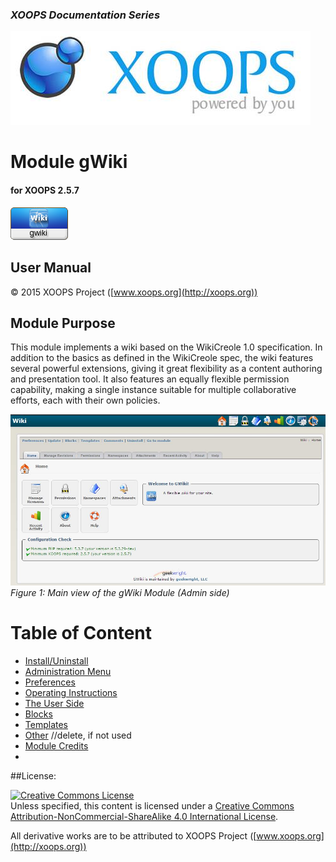 ### _XOOPS Documentation Series_
![logoXoops.jpg](assets/logoXoops.jpg)

# Module gWiki
#### for XOOPS 2.5.7
      
![logoModule.png](assets/logoModule.png)
            
## User Manual

© 2015 XOOPS Project ([www.xoops.org](http://xoops.org))    

## Module Purpose 

This module  implements a wiki based on the WikiCreole 1.0 specification. In addition to the basics as defined in the WikiCreole spec, the wiki features several powerful extensions, giving it great flexibility as a content authoring and presentation tool. It also features an equally flexible permission capability, making a single instance suitable for multiple collaborative efforts, each with their own policies.

![image001.png](assets/image001.jpg)
*Figure 1: Main view of the gWiki Module (Admin side)*

# Table of Content

* [Install/Uninstall](book/1install.md)
* [Administration Menu](book/2administration.md)
* [Preferences](book/3preferences.md)
* [Operating Instructions](book/4operations.md)
* [The User Side](book/5userside.md)
* [Blocks](book/6blocks.md)
* [Templates](book/7templates.md)
* [Other](book/8other.md) //delete, if not used
* [Module Credits](book/9credits.md)
* 

##License:

<a rel="license" href="http://creativecommons.org/licenses/by-nc-sa/4.0/"><img alt="Creative Commons License" style="border-width:0" src="https://i.creativecommons.org/l/by-nc-sa/4.0/88x31.png" /></a><br />Unless specified, this content is licensed under a <a rel="license" href="http://creativecommons.org/licenses/by-nc-sa/4.0/">Creative Commons Attribution-NonCommercial-ShareAlike 4.0 International License</a>.

All derivative works are to be attributed to XOOPS Project ([www.xoops.org](http://xoops.org))
